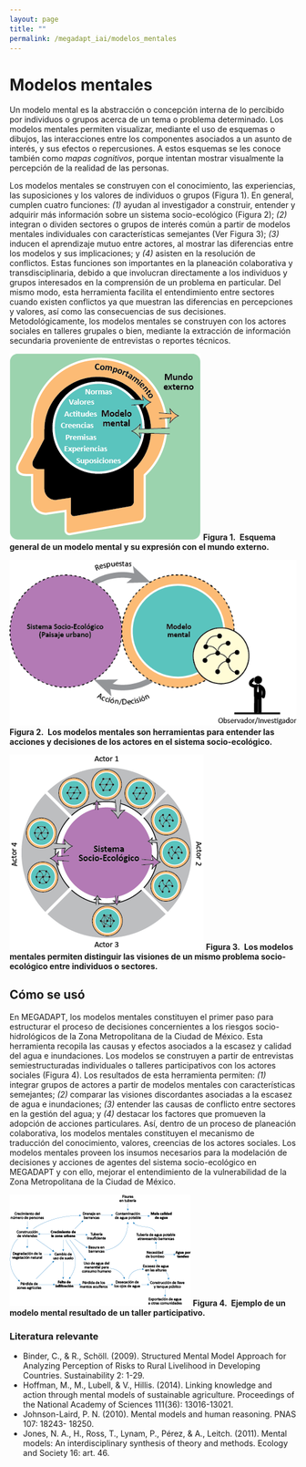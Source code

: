 ```yaml
---
layout: page
title: ""
permalink: /megadapt_iai/modelos_mentales
---
```


Modelos mentales
================

Un modelo mental es la abstracción o concepción interna de lo percibido por
individuos o grupos acerca de un tema o problema determinado. Los modelos
mentales permiten visualizar, mediante el uso de esquemas o dibujos, las
interacciones entre los componentes asociados a un asunto de interés, y sus
efectos o repercusiones. A estos esquemas se les conoce también como *mapas
cognitivos*, porque intentan mostrar visualmente la percepción de la realidad de
las personas.

Los modelos mentales se construyen con el conocimiento, las experiencias, las
suposiciones y los valores de individuos o grupos (Figura 1). En general,
cumplen cuatro funciones: *(1)* ayudan al investigador a construir, entender y
adquirir más información sobre un sistema socio-ecológico (Figura 2); *(2)*
integran o dividen sectores o grupos de interés común a partir de modelos
mentales individuales con características semejantes (Ver Figura 3); *(3)*
inducen el aprendizaje mutuo entre actores, al mostrar las diferencias entre los
modelos y sus implicaciones; y *(4)* asisten en la resolución de conflictos.
Estas funciones son importantes en la planeación colaborativa y
transdisciplinaria, debido a que involucran directamente a los individuos y
grupos interesados en la comprensión de un problema en particular. Del mismo
modo, esta herramienta facilita el entendimiento entre sectores cuando existen
conflictos ya que muestran las diferencias en percepciones y valores, así como
las consecuencias de sus decisiones. Metodológicamente, los modelos mentales se
construyen con los actores sociales en talleres grupales o bien, mediante la
extracción de información secundaria proveniente de entrevistas o reportes
técnicos.

![Modelos mentales 1](/assets/figuras_fichas_IAI/modelo_mental_1.png)
**Figura 1. Esquema general de un modelo mental y su expresión con el mundo externo.**
<br>

![Modelos mentales 2](/assets/figuras_fichas_IAI/modelo_mental_2.png)
**Figura 2. Los modelos mentales son herramientas para entender las acciones y decisiones de los actores en el sistema socio-ecológico.**
<br>

![Modelos mentales 3](/assets/figuras_fichas_IAI/modelo_mental_3.png)
**Figura 3. Los modelos mentales permiten distinguir las visiones de un mismo problema socio-ecológico entre individuos o sectores.**
<br>

Cómo se usó
-----------

En MEGADAPT, los modelos mentales constituyen el primer paso para estructurar el
proceso de decisiones concernientes a los riesgos socio-hidrológicos de la Zona
Metropolitana de la Ciudad de México. Esta herramienta recopila las causas y
efectos asociados a la escasez y calidad del agua e inundaciones. Los modelos se
construyen a partir de entrevistas semiestructuradas individuales o talleres
participativos con los actores sociales (Figura 4). Los resultados de esta
herramienta permiten: *(1)* integrar grupos de actores a partir de modelos
mentales con características semejantes; *(2)* comparar las visiones
discordantes asociadas a la escasez de agua e inundaciones; *(3)* entender las
causas de conflicto entre sectores en la gestión del agua; y *(4)* destacar los
factores que promueven la adopción de acciones particulares. Así, dentro de un
proceso de planeación colaborativa, los modelos mentales constituyen el
mecanismo de traducción del conocimiento, valores, creencias de los actores
sociales. Los modelos mentales proveen los insumos necesarios para la modelación
de decisiones y acciones de agentes del sistema socio-ecológico en MEGADAPT y
con ello, mejorar el entendimiento de la vulnerabilidad de la Zona Metropolitana
de la Ciudad de México.

![Modelos mentales 4](/assets/figuras_fichas_IAI/diagrama_vensim.png)
**Figura 4. Ejemplo de un modelo mental resultado de un taller participativo.**
<br>

### Literatura relevante

- Binder, C., & R., Schöll. (2009). Structured Mental Model Approach for Analyzing Perception of Risks to Rural Livelihood in Developing Countries. Sustainability 2: 1-29.
- Hoffman, M., M., Lubell, & V., Hillis. (2014). Linking knowledge and action through mental models of sustainable agriculture. Proceedings of the National Academy of Sciences 111(36): 13016-13021.
- Johnson-Laird, P. N. (2010). Mental models and human reasoning. PNAS 107: 18243- 18250.
- Jones, N. A., H., Ross, T., Lynam, P., Pérez, & A., Leitch. (2011). Mental     models: An interdisciplinary synthesis of theory and methods. Ecology and Society 16: art. 46.
